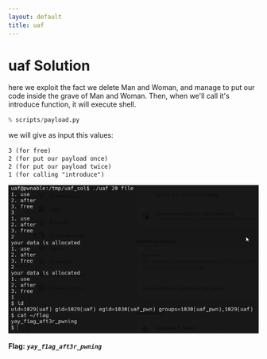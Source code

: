 ```yaml
---
layout: default
title: uaf
---
```


# uaf Solution

here we exploit the fact we delete Man and Woman, and manage to put our code inside the grave of Man and Woman.
Then, when we'll call it's introduce function, it will execute shell.

```py
% scripts/payload.py
```


we will give as input this values:
```
3 (for free)
2 (for put our payload once)
2 (for put our payload twice)
1 (for calling "introduce")
```

![image](./images/uaf.png)

**Flag:** ***`yay_f1ag_aft3r_pwning`***
